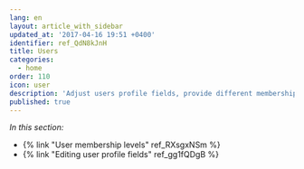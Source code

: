 ```yaml
---
lang: en
layout: article_with_sidebar
updated_at: '2017-04-16 19:51 +0400'
identifier: ref_QdN8kJnH
title: Users
categories:
  - home
order: 110
icon: user
description: 'Adjust users profile fields, provide different memberships for your customers'
published: true
---
```



_In this section:_

*   {% link "User membership levels" ref_RXsgxNSm %}
*   {% link "Editing user profile fields" ref_gg1fQDgB %}
